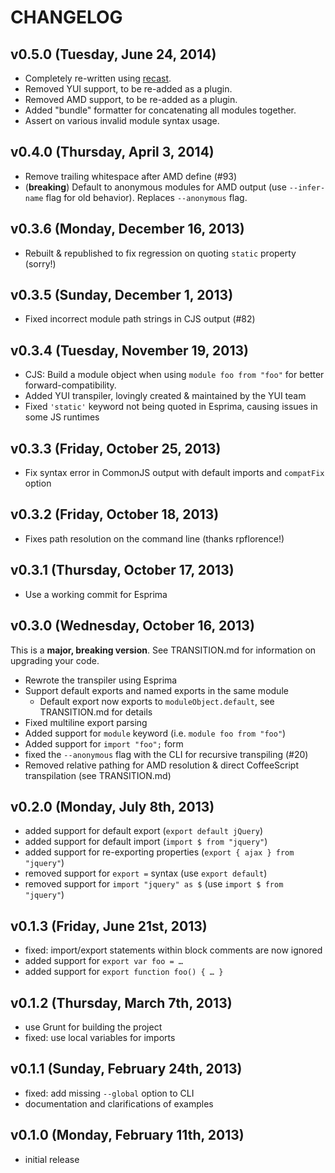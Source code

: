 # CHANGELOG

## v0.5.0 (Tuesday, June 24, 2014)

* Completely re-written using [recast](https://github.com/benjamn/recast).
* Removed YUI support, to be re-added as a plugin.
* Removed AMD support, to be re-added as a plugin.
* Added "bundle" formatter for concatenating all modules together.
* Assert on various invalid module syntax usage.

## v0.4.0 (Thursday, April 3, 2014)

* Remove trailing whitespace after AMD define (#93)
* (**breaking**) Default to anonymous modules for AMD output (use `--infer-name` flag for old behavior). Replaces `--anonymous` flag.

## v0.3.6 (Monday, December 16, 2013)

* Rebuilt & republished to fix regression on quoting `static` property (sorry!)

## v0.3.5 (Sunday, December 1, 2013)

* Fixed incorrect module path strings in CJS output (#82)

## v0.3.4 (Tuesday, November 19, 2013)

* CJS: Build a module object when using `module foo from "foo"` for better forward-compatibility.
* Added YUI transpiler, lovingly created & maintained by the YUI team
* Fixed `'static'` keyword not being quoted in Esprima, causing issues in some JS runtimes

## v0.3.3 (Friday, October 25, 2013)

* Fix syntax error in CommonJS output with default imports and `compatFix` option

## v0.3.2 (Friday, October 18, 2013)

* Fixes path resolution on the command line (thanks rpflorence!)

## v0.3.1 (Thursday, October 17, 2013)

* Use a working commit for Esprima

## v0.3.0 (Wednesday, October 16, 2013)

This is a **major, breaking version**. See TRANSITION.md for information on upgrading your code.

* Rewrote the transpiler using Esprima
* Support default exports and named exports in the same module
  * Default export now exports to `moduleObject.default`, see TRANSITION.md for details
* Fixed multiline export parsing
* Added support for `module` keyword (i.e. `module foo from "foo"`)
* Added support for `import "foo";` form
* fixed the `--anonymous` flag with the CLI for recursive transpiling (#20)
* Removed relative pathing for AMD resolution & direct CoffeeScript transpilation (see TRANSITION.md)

## v0.2.0 (Monday, July 8th, 2013)

* added support for default export (`export default jQuery`)
* added support for default import (`import $ from "jquery"`)
* added support for re-exporting properties (`export { ajax } from "jquery"`)
* removed support for `export =` syntax (use `export default`)
* removed support for `import "jquery" as $` (use `import $ from "jquery"`)

## v0.1.3 (Friday, June 21st, 2013)

* fixed: import/export statements within block comments are now ignored
* added support for `export var foo = …`
* added support for `export function foo() { … }`

## v0.1.2 (Thursday, March 7th, 2013)

* use Grunt for building the project
* fixed: use local variables for imports

## v0.1.1 (Sunday, February 24th, 2013)

* fixed: add missing `--global` option to CLI
* documentation and clarifications of examples

## v0.1.0 (Monday, February 11th, 2013)

* initial release
